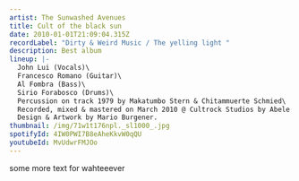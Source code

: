 ```yaml
---
artist: The Sunwashed Avenues
title: Cult of the black sun
date: 2010-01-01T21:09:04.315Z
recordLabel: "Dirty & Weird Music / The yelling light "
description: Best album
lineup: |-
  John Lui (Vocals)\
  Francesco Romano (Guitar)\
  Al Fombra (Bass)\
  Sirio Forabosco (Drums)\
  Percussion on track 1979 by Makatumbo Stern & Chitammuerte Schmied\
  Recorded, mixed & mastered on March 2010 @ Cultrock Studios by Abele Franzé.\
  Design & Artwork by Mario Burgener.
thumbnail: /img/71w1t176npl._sl1000_.jpg
spotifyId: 4IW0PWI7B8eAheKkvW0qQU
youtubeId: MvUdwrFMJOo
---
```

some more text for wahteeever
